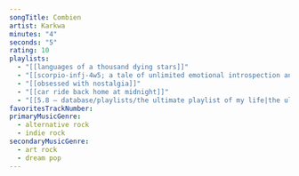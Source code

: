 ```yaml
---
songTitle: Combien
artist: Karkwa
minutes: "4"
seconds: "5"
rating: 10
playlists:
  - "[[languages of a thousand dying stars]]"
  - "[[scorpio-infj-4w5; a tale of unlimited emotional introspection and arcane bullshit]]"
  - "[[obsessed with nostalgia]]"
  - "[[car ride back home at midnight]]"
  - "[[5.8 — database/playlists/the ultimate playlist of my life|the ultimate playlist of my life]]"
favoritesTrackNumber:
primaryMusicGenre:
  - alternative rock
  - indie rock
secondaryMusicGenre:
  - art rock
  - dream pop
---
```

